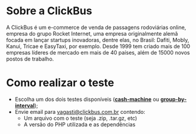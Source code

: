 Sobre a ClickBus
================
A ClickBus é um e-commerce de venda de passagens rodoviárias online, empresa do grupo Rocket Internet, uma empresa originalmente alemã focada em lançar startups inovadoras, dentre elas, no Brasil: Dafiti, Mobly, Kanui, Tricae e EasyTaxi, por exemplo. Desde 1999 tem criado mais de 100 empresas líderes de mercado em mais de 40 países, além de 15000 novos postos de trabalho.

Como realizar o teste
=====================

* Escolha um dos dois testes disponíveis ([**cash-machine**](https://github.com/RocketBus/developers/tree/master/want-to-be-clickbus/cash-machine) ou [**group-by-interval**](https://github.com/RocketBus/developers/tree/master/want-to-be-clickbus/group-by-interval));
* Envie email para vagasti@clickbus.com.br contendo:
  * Um arquivo com o teste (seja .zip, .tar.gz, etc) 
  * A versão do PHP utilizada e as dependências
